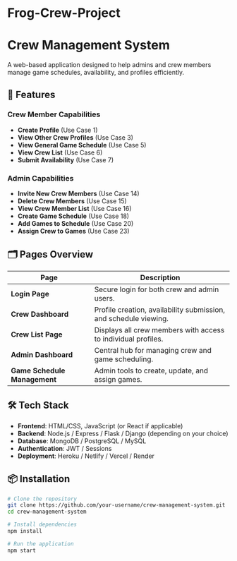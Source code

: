 ﻿# Frog-Crew-Project

# Crew Management System

A web-based application designed to help admins and crew members manage game schedules, availability, and profiles efficiently.

## 🚀 Features

### Crew Member Capabilities
- **Create Profile** (Use Case 1)
- **View Other Crew Profiles** (Use Case 3)
- **View General Game Schedule** (Use Case 5)
- **View Crew List** (Use Case 6)
- **Submit Availability** (Use Case 7)

### Admin Capabilities
- **Invite New Crew Members** (Use Case 14)
- **Delete Crew Members** (Use Case 15)
- **View Crew Member List** (Use Case 16)
- **Create Game Schedule** (Use Case 18)
- **Add Games to Schedule** (Use Case 20)
- **Assign Crew to Games** (Use Case 23)

## 🗂️ Pages Overview

| Page | Description |
|------|-------------|
| **Login Page** | Secure login for both crew and admin users. |
| **Crew Dashboard** | Profile creation, availability submission, and schedule viewing. |
| **Crew List Page** | Displays all crew members with access to individual profiles. |
| **Admin Dashboard** | Central hub for managing crew and game scheduling. |
| **Game Schedule Management** | Admin tools to create, update, and assign games. |

## 🛠️ Tech Stack

- **Frontend**: HTML/CSS, JavaScript (or React if applicable)
- **Backend**: Node.js / Express / Flask / Django (depending on your choice)
- **Database**: MongoDB / PostgreSQL / MySQL
- **Authentication**: JWT / Sessions
- **Deployment**: Heroku / Netlify / Vercel / Render

## 📦 Installation

```bash
# Clone the repository
git clone https://github.com/your-username/crew-management-system.git
cd crew-management-system

# Install dependencies
npm install

# Run the application
npm start
